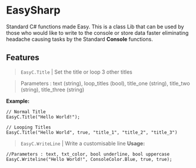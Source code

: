 # EasySharp
Standard C# functions made Easy.
This is a class Lib that can be used by those who would like to write to the console or store data faster eliminating headache causing tasks by the Standard **Console** functions. 

## Features 
> `EasyC.Title` | Set the title or loop 3 other titles

> Parameters : text (string), loop_titles (bool), title_one (string), title_two (string), title_three (string)

**Example:**
```
// Normal Title
EasyC.Title("Hello World!"); 

// Looping Titles
EasyC.Title("Hello World", true, "title_1", "title_2", "title_3")
```

> `EasyC.WriteLine` | Write a customisable line 
**Usage:**
```
//Parameters : text, txt_color, bool underline, bool uppercase
EasyC.Writeline("Hello World!", ConsoleColor.Blue, true, true);
```
